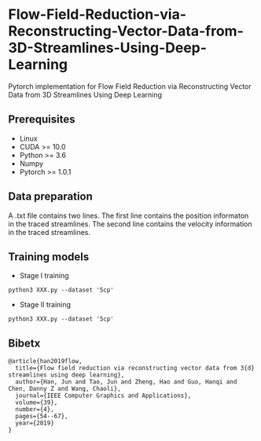 # Flow-Field-Reduction-via-Reconstructing-Vector-Data-from-3D-Streamlines-Using-Deep-Learning
Pytorch implementation for Flow Field Reduction via Reconstructing Vector Data from 3D Streamlines Using Deep Learning


## Prerequisites
- Linux
- CUDA >= 10.0
- Python >= 3.6
- Numpy
- Pytorch >= 1.0.1

## Data preparation
A .txt file contains two lines. The first line contains the position informaton in the traced streamlines. The second line contains the velocity information in the traced streamlines.

## Training models
- Stage I training
```
python3 XXX.py --dataset '5cp' 
```

- Stage II training
```
python3 XXX.py --dataset '5cp'

```


## Bibetx 
```
@article{han2019flow,
  title={Flow field reduction via reconstructing vector data from 3{d} streamlines using deep learning},
  author={Han, Jun and Tao, Jun and Zheng, Hao and Guo, Hanqi and Chen, Danny Z and Wang, Chaoli},
  journal={IEEE Computer Graphics and Applications},
  volume={39},
  number={4},
  pages={54--67},
  year={2019}
}

```
